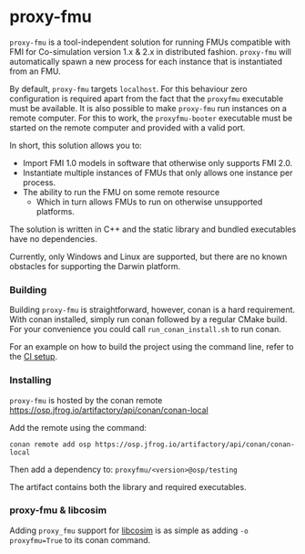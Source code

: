 # proxy-fmu

`proxy-fmu` is a tool-independent solution for running FMUs compatible with FMI for Co-simulation version 1.x & 2.x in distributed fashion.
`proxy-fmu` will automatically spawn a new process for each instance that is instantiated from an FMU.

By default, `proxy-fmu` targets `localhost`. For this behaviour zero configuration is required apart from the fact that the `proxyfmu` executable must be available.
It is also possible to make `proxy-fmu` run instances on a remote computer. For this to work, the `proxyfmu-booter` executable must be started on the remote computer and provided with a valid port.

In short, this solution allows you to:
* Import FMI 1.0 models in software that otherwise only supports FMI 2.0.
* Instantiate multiple instances of FMUs that only allows one instance per process.
* The ability to run the FMU on some remote resource
    * Which in turn allows FMUs to run on otherwise unsupported platforms.

The solution is written in C++ and the static library and bundled executables have no dependencies.

Currently, only Windows and Linux are supported, but there are no known obstacles for supporting the Darwin platform.

### Building

Building `proxy-fmu` is straightforward, however, conan is a hard requirement.
With conan installed, simply run conan followed by a regular CMake build.
For your convenience you could call `run_conan_install.sh` to run conan.

For an example on how to build the project using the command line, refer to the [CI setup](https://github.com/open-simulation-platform/proxy-fmu/blob/master/.github/workflows/build.yml).


### Installing

`proxy-fmu` is hosted by the conan remote https://osp.jfrog.io/artifactory/api/conan/conan-local

Add the remote using the command:
```
conan remote add osp https://osp.jfrog.io/artifactory/api/conan/conan-local
```

Then add a dependency to: `proxyfmu/<version>@osp/testing`

The artifact contains both the library and required executables.

### proxy-fmu & libcosim

Adding `proxy_fmu` support for [libcosim](https://github.com/open-simulation-platform/libcosim/blob/master/conanfile.py) is as simple as adding `-o proxyfmu=True` to its conan command.